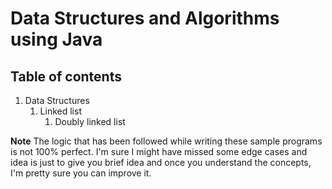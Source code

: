 # Data Structures and Algorithms using Java


## Table of contents
  1. Data Structures
     1.  Linked list
         1. Doubly linked list 
         
         
         
**Note**
The logic that has been followed while writing these sample programs is not 100% perfect.
I'm sure I might have missed some edge cases and idea is just to give you brief idea and once
you understand the concepts, I'm pretty sure you can improve it.

 
         